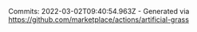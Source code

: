 Commits: 2022-03-02T09:40:54.963Z - Generated via https://github.com/marketplace/actions/artificial-grass
<br>
